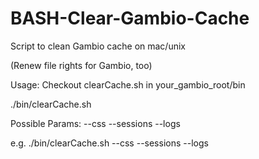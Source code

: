 # BASH-Clear-Gambio-Cache
Script to clean Gambio cache on mac/unix

(Renew file rights for Gambio, too)

Usage:
Checkout clearCache.sh in your_gambio_root/bin

./bin/clearCache.sh

Possible Params:
--css
--sessions
--logs

e.g. ./bin/clearCache.sh --css --sessions --logs
